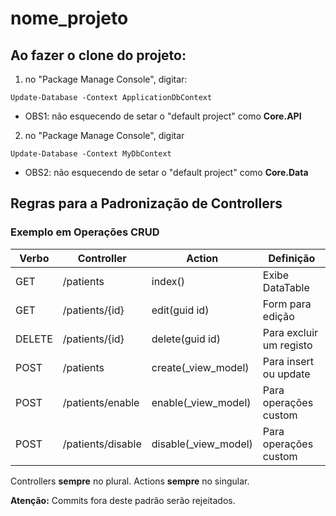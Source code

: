 # nome_projeto

## Ao fazer o clone do projeto:

1. no "Package Manage Console", digitar:

```Update-Database -Context ApplicationDbContext```

- OBS1: não esquecendo de setar o "default project" como **Core.API**


2. no "Package Manage Console", digitar 

```Update-Database -Context MyDbContext```

- OBS2: não esquecendo de setar o "default project" como **Core.Data**


## Regras para a Padronização de Controllers

### Exemplo em Operações CRUD
Verbo | Controller | Action | Definição 
------------ | ------------- | ------------- | -------------
GET | /patients | index() | Exibe DataTable
GET | /patients/{id} | edit(guid id) | Form para edição
DELETE | /patients/{id} | delete(guid id) | Para excluir um registo
POST | /patients | create(_view_model) | Para insert ou update
POST | /patients/enable | enable(_view_model) | Para operações custom
POST | /patients/disable | disable(_view_model) | Para operações custom
 
Controllers **sempre** no plural.
Actions **sempre** no singular.

**Atenção:** Commits fora deste padrão serão rejeitados.
